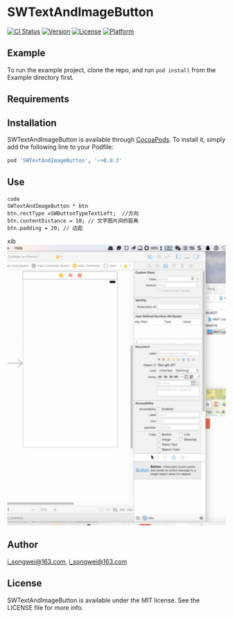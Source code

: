 # SWTextAndImageButton

[![CI Status](http://img.shields.io/travis/i_songwei@163.com/SWTextAndImageButton.svg?style=flat)](https://travis-ci.org/i_songwei@163.com/SWTextAndImageButton)
[![Version](https://img.shields.io/cocoapods/v/SWTextAndImageButton.svg?style=flat)](http://cocoapods.org/pods/SWTextAndImageButton)
[![License](https://img.shields.io/cocoapods/l/SWTextAndImageButton.svg?style=flat)](http://cocoapods.org/pods/SWTextAndImageButton)
[![Platform](https://img.shields.io/cocoapods/p/SWTextAndImageButton.svg?style=flat)](http://cocoapods.org/pods/SWTextAndImageButton)

## Example

To run the example project, clone the repo, and run `pod install` from the Example directory first.

## Requirements

## Installation

SWTextAndImageButton is available through [CocoaPods](http://cocoapods.org). To install
it, simply add the following line to your Podfile:

```ruby
pod 'SWTextAndImageButton', '~>0.0.3'
```

## Use

```
code
SWTextAndImageButton * btn
btn.rectType =SWButtonTypeTextLeft;  //方向
btn.contentDistance = 10; // 文字图片间的距离
btn.padding = 20; // 边距
```

xib
<img src="./test.gif" title="" width="700">

## Author

i_songwei@163.com, i_songwei@163.com

## License

SWTextAndImageButton is available under the MIT license. See the LICENSE file for more info.
